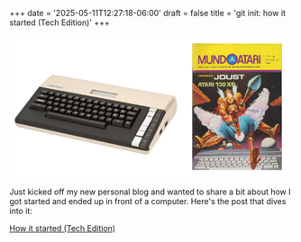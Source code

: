 +++
date = '2025-05-11T12:27:18-06:00'
draft = false
title = 'git init: how it started (Tech Edition)'
+++

![Atari](/images/atari_mundoatari.png)

Just kicked off my new personal blog and wanted to share a bit about how I got started and ended up in front of a computer. Here's the post that dives into it:

[How it started (Tech Edition)](/about/#how-it-started-tech-edition)

